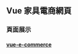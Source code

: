 ## Vue 家具電商網頁
### 頁面展示
#### [vue-e-commerce](https://wantzuuuu.github.io/furnitureShopping/#/customer_website/index)
